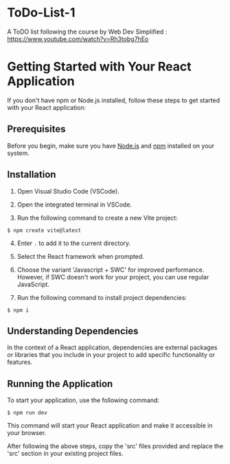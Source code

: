 # ToDo-List-1
A ToDO list following the course by Web Dev Simplified : https://www.youtube.com/watch?v=Rh3tobg7hEo

# Getting Started with Your React Application

If you don't have npm or Node.js installed, follow these steps to get started with your React application:

## Prerequisites

Before you begin, make sure you have [Node.js](https://nodejs.org/) and [npm](https://www.npmjs.com/get-npm) installed on your system.

## Installation

1. Open Visual Studio Code (VSCode).

2. Open the integrated terminal in VSCode.

3. Run the following command to create a new Vite project:

<code>$ npm create vite@latest</code>


4. Enter `.` to add it to the current directory.

5. Select the React framework when prompted.

6. Choose the variant 'Javascript + SWC' for improved performance. However, if SWC doesn't work for your project, you can use regular JavaScript.

7. Run the following command to install project dependencies:

<code>$ npm i</code>


## Understanding Dependencies

In the context of a React application, dependencies are external packages or libraries that you include in your project to add specific functionality or features.

## Running the Application

To start your application, use the following command:

<code>$ npm run dev</code>

This command will start your React application and make it accessible in your browser.

After following the above steps, copy the 'src' files provided and replace the 'src' section in your existing project files.


